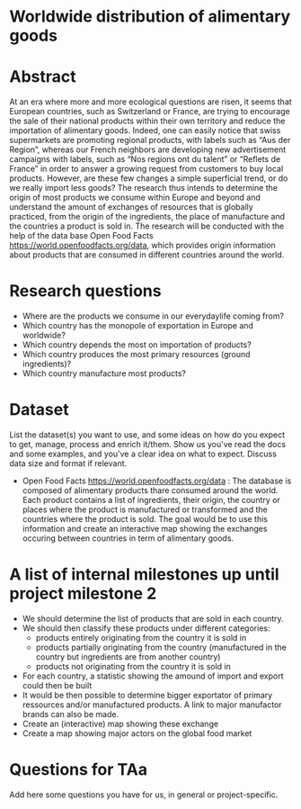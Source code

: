 # Worldwide distribution of alimentary goods

# Abstract
At an era where more and more ecological questions are risen, it seems that European countries, such as Switzerland or France, are trying to encourage the sale of their national products within their own territory and reduce the importation of alimentary goods. Indeed, one can easily notice that swiss supermarkets are promoting regional products, with labels such as “Aus der Region”, whereas our French neighbors are developing new advertisement campaigns with labels, such as “Nos regions ont du talent” or “Reflets de France” in order to answer a growing request from customers to buy local products. However, are these few changes a simple superficial trend, or do we really import less goods? The research thus intends to determine the origin of most products we consume within Europe and beyond and understand the amount of exchanges of resources that is globally practiced, from the origin of the ingredients, the place of manufacture and the countries a product is sold in. The research will be conducted with the help of the data base Open Food Facts https://world.openfoodfacts.org/data, which provides origin information about products that are consumed in different countries around the world.


# Research questions
- Where are the products we consume in our everydaylife coming from?
- Which country has the monopole of exportation in Europe and worldwide?
- Which country depends the most on importation of products?
- Which country produces the most primary resources (ground ingredients)?
- Which country manufacture most products?

# Dataset
List the dataset(s) you want to use, and some ideas on how do you expect to get, manage, process and enrich it/them. Show us you've read the docs and some examples, and you've a clear idea on what to expect. Discuss data size and format if relevant.

- Open Food Facts https://world.openfoodfacts.org/data :
The database is composed of alimentary products thare consumed around the world. Each product contains a list of ingredients, their origin, the country or places where the product is manufactured or transformed and the countries where the product is sold. The goal would be to use this information and create an interactive map showing the exchanges occuring between countries in term of alimentary goods.

# A list of internal milestones up until project milestone 2
- We should determine the list of products that are sold in each country.
- We should then classify these products under different categories:
    * products entirely originating from the country it is sold in
    * products partially originating from the country (manufactured in the country but ingredients are from another country)
    * products not originating from the country it is sold in
- For each country, a statistic showing the amound of import and export could then be built
- It would be then possible to determine bigger exportator of primary ressources and/or manufactured products. A link to major manufactor brands can also be made.
- Create an (interactive) map showing these exchange
- Create a map showing major actors on the global food market

# Questions for TAa
Add here some questions you have for us, in general or project-specific.
